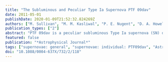 ```yaml
---
title: "The Subluminous and Peculiar Type Ia Supernova PTF 09dav"
date: 2011-05-01
publishDate: 2020-01-09T21:52:32.824269Z
authors: ["M. Sullivan", "M. M. Kasliwal", "P. E. Nugent", "D. A. Howell", "R. C. Thomas", "E. O. Ofek", "I. Arcavi", "S. Blake", "J. Cooke", "A. Gal-Yam", "I. M. Hook", "P. Mazzali", "P. Podsiadlowski", "R. Quimby", "L. Bildsten", "J. S. Bloom", "S. B. Cenko", "S. R. Kulkarni", "N. Law", "D. Poznanski"]
publication_types: ["2"]
abstract: "PTF 09dav is a peculiar subluminous Type Ia supernova (SN) discovered by the Palomar Transient Factory (PTF). Spectroscopically, it appears superficially similar to the class of subluminous SN1991bg-like SNe, but it has several unusual features which make it stand out from this population. Its peak luminosity is fainter than any previously discovered SN1991bg-like SN Ia (M$_B$ åisebox-0.5ex  -15.5), but without the unusually red optical colors expected if the faint luminosity were due to extinction. The photospheric optical spectra have very unusual strong lines of Sc II and Mg I, with possible Sr II, together with stronger than average Ti II and low velocities of i̊sebox-0.5ex 6000 km s$^-1$. The host galaxy of PTF09dav is ambiguous. The SN lies either on the extreme outskirts (rs̊ebox-0.5ex 41 kpc) of a spiral galaxy or in an very faint (M$_R$ &gt;= -12.8) dwarf galaxy, unlike other 1991bg-like SNe which are invariably associated with massive, old stellar populations. PTF 09dav is also an outlier on the light-curve-width-luminosity and color-luminosity relations derived for other subluminous SNe Ia. The inferred $^56$Ni mass is small (0.019 ± 0.003 M $_sun$), as is the estimated ejecta mass of 0.36 M $_sun$. Taken together, these properties make PTF 09dav a remarkable event. We discuss various physical models that could explain PTF 09dav. Helium shell detonation or deflagration on the surface of a CO white dwarf can explain some of the features of PTF 09dav, including the presence of Sc and the low photospheric velocities, but the observed Si and Mg are not predicted to be very abundant in these models. We conclude that no single model is currently capable of explaining all of the observed signatures of PTF 09dav."
featured: false
publication: "*Astrophysical Journal*"
tags: ["supernovae: general", "supernovae: individual: PTF09dav", "Astrophysics - Cosmology and Nongalactic Astrophysics", "Astrophysics - Solar and Stellar Astrophysics"]
doi: "10.1088/0004-637X/732/2/118"
---
```


